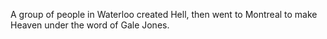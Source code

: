 A group of people in Waterloo created Hell, then went to Montreal to make Heaven under the word of Gale Jones.